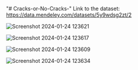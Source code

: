 "# Cracks-or-No-Cracks-" 
Link to the dataset:
https://data.mendeley.com/datasets/5y9wdsg2zt/2 

![Screenshot 2024-01-24 123621](https://github.com/JacobLaddeRFID/Cracks-or-No-Cracks-/assets/154939943/ff4262a9-9173-44b7-9916-6647b469cd0c)

![Screenshot 2024-01-24 123617](https://github.com/JacobLaddeRFID/Cracks-or-No-Cracks-/assets/154939943/c8f34d20-b219-44d2-a14e-cdec08c34436)

![Screenshot 2024-01-24 123609](https://github.com/JacobLaddeRFID/Cracks-or-No-Cracks-/assets/154939943/cfe03535-3c31-45ee-9541-57287f2cfd0c)


![Screenshot 2024-01-24 123634](https://github.com/JacobLaddeRFID/Cracks-or-No-Cracks-/assets/154939943/01c9bb4e-2d90-4180-8959-76035f8a0d05)
